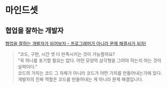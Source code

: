# 마인드셋
## 협업을 잘하는 개발자
[협업을 잘하는 개발자가 되어보자 - 프로그래머가 아니라 문제 해결사가 되자!](https://velog.io/@teo/collaboration)
> "코드, 구현, 시간 셋 다 만족시키는 것이 가능할까요?   
> "꼭 하나를 포기할 필요는 없다. 어떤 모양의 삼각형을 그려야 하는지 아는 것이 실력이다.”   
> 코드의 가치는 코드 그 자체가 아니라 코드가 어떤 가치를 만들어내는가에 있다.   
> 개발자의 진짜 역할은 코드를 만들어내는 게 아니라 문제 해결입니다.
